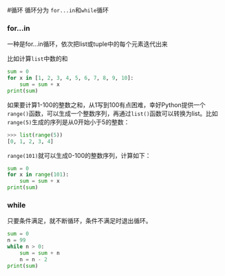 #循环
循环分为 `for...in`和`while`循环

### for...in
一种是for...in循环，依次把list或tuple中的每个元素迭代出来

比如计算`list`中数的和
```py
sum = 0
for x in [1, 2, 3, 4, 5, 6, 7, 8, 9, 10]:
    sum = sum + x
print(sum)
```
如果要计算1-100的整数之和，从1写到100有点困难，幸好Python提供一个`range()`函数，可以生成一个整数序列，再通过`list()`函数可以转换为list。比如`range(5)`生成的序列是从0开始小于5的整数：
```py
>>> list(range(5))
[0, 1, 2, 3, 4]
```

`range(101)`就可以生成0-100的整数序列，计算如下：
```py
sum = 0
for x in range(101):
    sum = sum + x
print(sum)
```

### while
只要条件满足，就不断循环，条件不满足时退出循环。
```py
sum = 0
n = 99
while n > 0:
    sum = sum + n
    n = n - 2
print(sum)
```